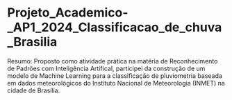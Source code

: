 # Projeto_Academico-_AP1_2024_Classificacao_de_chuva_Brasilia

Resumo: Proposto como atividade prática na matéria de Reconhecimento de Padrões com Inteligência Artifical, participei da construção de um modelo de Machine Learning para a classificação de pluviometria baseada em dados meteorológicos do Instituto Nacional de Meteorologia (INMET) na cidade de Brasília. 
